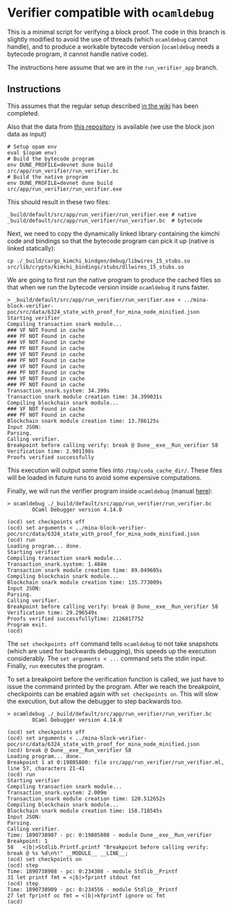# Verifier compatible with `ocamldebug`

This is a minimal script for verifying a block proof. The code in this branch is slightly modified to avoid the use of threads (which `ocamldebug` cannot handle), and to produce a workable bytecode version (`ocamldebug` needs a bytecode program, it cannot handle native code).

The instructions here assume that we are in the `run_verifier_app` branch.

## Instructions

This assumes that the regular setup described [in the wiki](https://github.com/name-placeholder/mina-wiki/tree/master/build_and_run_mina_cli) has been completed.

Also that the data from [this repository](https://github.com/name-placeholder/mina-block-verifier-poc) is available (we use the block json data as input)

```
# Setup opam env
eval $(opam env)
# Build the bytecode program
env DUNE_PROFILE=devnet dune build src/app/run_verifier/run_verifier.bc
# Build the native program
env DUNE_PROFILE=devnet dune build src/app/run_verifier/run_verifier.exe
```

This should result in these two files:

```
_build/default/src/app/run_verifier/run_verifier.exe # native
_build/default/src/app/run_verifier/run_verifier.bc  # bytecode
```

Next, we need to copy the dynamically linked library containing the kimchi code and bindings so that the bytecode program can pick it up (native is linked statically):

```
cp ./_build/cargo_kimchi_bindgen/debug/libwires_15_stubs.so src/lib/crypto/kimchi_bindings/stubs/dllwires_15_stubs.so
```

We are going to first run the native program to produce the cached files so that when we run the bytecode version inside `ocamldebug` it runs faster.

```
> _build/default/src/app/run_verifier/run_verifier.exe < ../mina-block-verifier-poc/src/data/6324_state_with_proof_for_mina_node_minified.json
Starting verifier
Compiling transaction snark module...
### VF NOT Found in cache
### PF NOT Found in cache
### VF NOT Found in cache
### PF NOT Found in cache
### VF NOT Found in cache
### PF NOT Found in cache
### VF NOT Found in cache
### PF NOT Found in cache
### VF NOT Found in cache
### PF NOT Found in cache
Transaction_snark.system: 34.399s
Transaction snark module creation time: 34.399031s
Compiling blockchain snark module...
### VF NOT Found in cache
### PF NOT Found in cache
Blockchain snark module creation time: 13.786125s
Input JSON:
Parsing.
Calling verifier.
Breakpoint before calling verify: break @ Dune__exe__Run_verifier 58
Verification time: 2.901198s
Proofs verified successfully
```

This execution will output some files into `/tmp/coda_cache_dir/`. These files will be loaded in future runs to avoid some expensive computations.

Finally, we will run the verifier program inside `ocamldebug` (manual [here](https://v2.ocaml.org/manual/debugger.html)):

```
> ocamldebug ./_build/default/src/app/run_verifier/run_verifier.bc
        OCaml Debugger version 4.14.0

(ocd) set checkpoints off
(ocd) set arguments < ../mina-block-verifier-poc/src/data/6324_state_with_proof_for_mina_node_minified.json
(ocd) run
Loading program... done.
Starting verifier
Compiling transaction snark module...
Transaction_snark.system: 1.484m
Transaction snark module creation time: 89.049605s
Compiling blockchain snark module...
Blockchain snark module creation time: 135.773009s
Input JSON:
Parsing.
Calling verifier.
Breakpoint before calling verify: break @ Dune__exe__Run_verifier 58
Verification time: 29.296549s
Proofs verified successfullyTime: 2126817752
Program exit.
(ocd)
```

The `set checkpoints off` command tells `ocamldebug` to not take snapshots (which are used for backwards debugging), this speeds up the execution considerably.
The `set arguments < ...` command sets the stdin input.
Finally, `run` executes the program.

To set a breakpoint before the verification function is called, we just have to issue the command printed by the program. After we reach the breakpoint, checkpoints can be enabled again with `set checkpoints on`. This will slow the execution, but allow the debugger to step backwards too.

```
> ocamldebug ./_build/default/src/app/run_verifier/run_verifier.bc
        OCaml Debugger version 4.14.0

(ocd) set checkpoints off
(ocd) set arguments < ../mina-block-verifier-poc/src/data/6324_state_with_proof_for_mina_node_minified.json
(ocd) break @ Dune__exe__Run_verifier 58
Loading program... done.
Breakpoint 1 at 0:19805800: file src/app/run_verifier/run_verifier.ml, line 57, characters 21-41
(ocd) run
Starting verifier
Compiling transaction snark module...
Transaction_snark.system: 2.009m
Transaction snark module creation time: 120.512652s
Compiling blockchain snark module...
Blockchain snark module creation time: 158.718545s
Input JSON:
Parsing.
Calling verifier.
Time: 1890738907 - pc: 0:19805808 - module Dune__exe__Run_verifier
Breakpoint: 1
58   <|b|>Stdlib.Printf.printf "Breakpoint before calling verify: break @ %s %d\n%!" __MODULE__ __LINE__;
(ocd) set checkpoints on
(ocd) step
Time: 1890738908 - pc: 0:234308 - module Stdlib__Printf
31 let printf fmt = <|b|>fprintf stdout fmt
(ocd) step
Time: 1890738909 - pc: 0:234556 - module Stdlib__Printf
27 let fprintf oc fmt = <|b|>kfprintf ignore oc fmt
(ocd)
```

